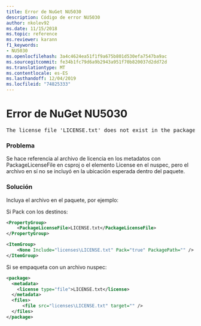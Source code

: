 ```yaml
---
title: Error de NuGet NU5030
description: Código de error NU5030
author: nkolev92
ms.date: 11/15/2018
ms.topic: reference
ms.reviewer: karann
f1_keywords:
- NU5030
ms.openlocfilehash: 3a4c4624ea51f1f9a675b801d530efa7547ba9ac
ms.sourcegitcommit: fe34b1fc79d6a9b2943a951f70b820037d2dd72d
ms.translationtype: MT
ms.contentlocale: es-ES
ms.lasthandoff: 12/04/2019
ms.locfileid: "74825333"
---
```

# <a name="nuget-error-nu5030"></a>Error de NuGet NU5030
<pre>The license file 'LICENSE.txt' does not exist in the package.</pre>

### <a name="issue"></a>Problema

Se hace referencia al archivo de licencia en los metadatos con PackageLicenseFile en csproj o el elemento License en el nuspec, pero el archivo en sí no se incluyó en la ubicación esperada dentro del paquete.


### <a name="solution"></a>Solución

Incluya el archivo en el paquete, por ejemplo:

Si Pack con los destinos:

```xml
<PropertyGroup>
    <PackageLicenseFile>LICENSE.txt</PackageLicenseFile>
</PropertyGroup>

<ItemGroup>
    <None Include="licenses\LICENSE.txt" Pack="true" PackagePath="" />
</ItemGroup>
```

Si se empaqueta con un archivo nuspec:

```xml
<package>
  <metadata>
    <license type="file">LICENSE.txt</license>
  </metadata>
  <files>
      <file src="licenses\LICENSE.txt" target="" />
  </files>
</package>
```
